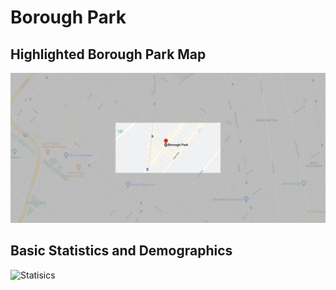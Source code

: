 # Borough Park

## Highlighted Borough Park Map

![Highlighted Map](images/highlighted_boroughpark_map.png)


## Basic Statistics and Demographics

![Statisics](images/CSCI_127_Borough_Park_Analysis.png)








